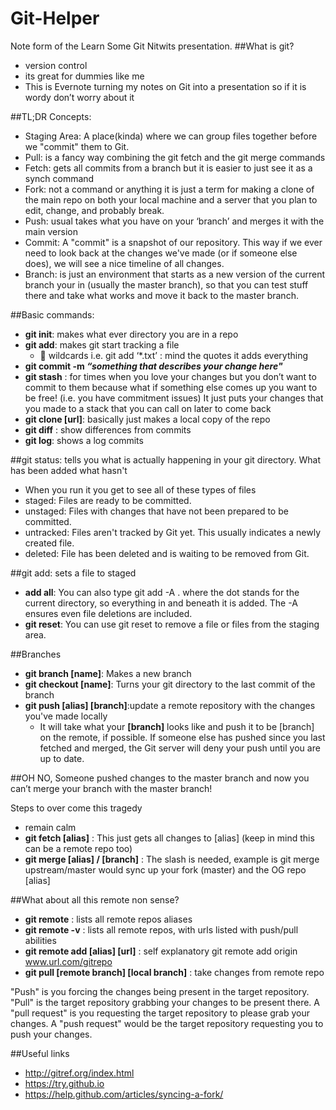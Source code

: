 # Git-Helper
Note form of the Learn Some Git Nitwits presentation.
##What is git?

- version control
- its great for dummies like me
- This is Evernote turning my notes on Git into a presentation so if it is wordy don’t worry about it

##TL;DR Concepts:

- Staging Area: A place(kinda) where we can group files together before we "commit" them to Git.
- Pull: is a fancy way combining the git fetch  and the git merge  commands
- Fetch: gets all commits from a branch but it is easier to just see it as a synch command
- Fork: not a command or anything it is just a term for making a clone of the main repo on both your local machine and a server that you plan to edit, change, and probably break.
- Push: usual takes what you have on your ‘branch’ and merges it with the main version
- Commit: A "commit" is a snapshot of our repository. This way if we ever need to look back at the changes we've made (or if someone else does), we will see a nice timeline of all changes.
- Branch: is just an environment that starts as a new version of the current branch your in (usually the master branch), so that you can test stuff there and take what works and move it back to the master branch.

##Basic commands:

- **git init**: makes what ever directory you are in a repo
- **git add**: makes git start tracking a file
    - 👏 wildcards i.e. git add ‘*.txt’ : mind the quotes it adds everything
- **git commit -m _“something that describes your change here"_**
- **git stash** : for times when you love your changes but you don’t want to commit to them because what if something else comes up you want to be free! (i.e. you have commitment issues) It just puts your changes that you made to a stack that you can call on later to come back
- **git clone [url]**: basically just makes a local copy of the repo
- **git diff** : show differences from commits
- **git log**: shows a log commits

##git status: tells you what is actually happening in your git directory. What has been added what hasn't

- When you run it you get to see all of these types of files
- staged: Files are ready to be committed.
- unstaged: Files with changes that have not been prepared to be committed.
- untracked: Files aren't tracked by Git yet. This usually indicates a newly created file.
- deleted: File has been deleted and is waiting to be removed from Git.

##git add: sets a file to staged

- **add all**: You can also type git add -A . where the dot stands for the current directory, so everything in and beneath it is added. The -A ensures even file deletions are included.
- **git reset**: You can use git reset <filename> to remove a file or files from the staging area.

##Branches

- **git branch [name]**: Makes a new branch
- **git checkout [name]**: Turns your git directory to the last commit of the branch
- **git push [alias] [branch]**:update a remote repository with the changes you've made locally
   - It will take what your **[branch]** looks like and push it to be [branch] on the remote, if possible. If someone else has pushed since you last fetched and merged, the Git server will deny your push until you are up to date.

##OH NO, Someone pushed changes to the master branch and now you can’t merge your branch with the master branch!

Steps to over come this tragedy
- remain calm
- **git fetch [alias]** : This just gets all changes to [alias]  (keep in mind this can be a remote repo too)
- **git merge [alias] / [branch]** : The slash is needed, example is git merge upstream/master  would sync up your fork (master) and the OG repo [alias]

##What about all this remote non sense?

- **git remote** : lists all remote repos aliases
- **git remote -v** : lists all remote repos, with urls listed with push/pull abilities
- **git remote add [alias] [url]** : self explanatory git remote add origin www.url.com/gitrepo
- **git pull [remote branch] [local branch]** : take changes from remote repo

"Push" is you forcing the changes being present in the target repository. "Pull" is the target repository grabbing your changes to be present there.
     A "pull request" is you requesting the target repository to please grab your changes.
     A "push request" would be the target repository requesting you to push your changes.

##Useful links

- http://gitref.org/index.html
- https://try.github.io
- https://help.github.com/articles/syncing-a-fork/

